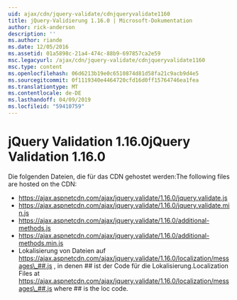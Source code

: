 ```yaml
---
uid: ajax/cdn/jquery-validate/cdnjqueryvalidate1160
title: jQuery-Validierung 1.16.0 | Microsoft-Dokumentation
author: rick-anderson
description: ''
ms.author: riande
ms.date: 12/05/2016
ms.assetid: 01a5898c-21a4-474c-88b9-697857ca2e59
msc.legacyurl: /ajax/cdn/jquery-validate/cdnjqueryvalidate1160
msc.type: content
ms.openlocfilehash: 06d6213b19e0c6510874d81d58fa21c9acb9d4e5
ms.sourcegitcommit: 0f1119340e4464720cfd16d0ff15764746ea1fea
ms.translationtype: MT
ms.contentlocale: de-DE
ms.lasthandoff: 04/09/2019
ms.locfileid: "59410759"
---
```

# <a name="jquery-validation-1160"></a><span data-ttu-id="8c589-102">jQuery Validation 1.16.0</span><span class="sxs-lookup"><span data-stu-id="8c589-102">jQuery Validation 1.16.0</span></span>

<span data-ttu-id="8c589-103">Die folgenden Dateien, die für das CDN gehostet werden:</span><span class="sxs-lookup"><span data-stu-id="8c589-103">The following files are hosted on the CDN:</span></span>

- https://ajax.aspnetcdn.com/ajax/jquery.validate/1.16.0/jquery.validate.js
- https://ajax.aspnetcdn.com/ajax/jquery.validate/1.16.0/jquery.validate.min.js
- https://ajax.aspnetcdn.com/ajax/jquery.validate/1.16.0/additional-methods.js
- https://ajax.aspnetcdn.com/ajax/jquery.validate/1.16.0/additional-methods.min.js
- <span data-ttu-id="8c589-104">Lokalisierung von Dateien auf https://ajax.aspnetcdn.com/ajax/jquery.validate/1.16.0/localization/messages\_##.js , in denen ## ist der Code für die Lokalisierung.</span><span class="sxs-lookup"><span data-stu-id="8c589-104">Localization Files at https://ajax.aspnetcdn.com/ajax/jquery.validate/1.16.0/localization/messages\_##.js where ## is the loc code.</span></span>
